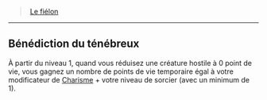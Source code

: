﻿---
!GenericItem
Name: Bénédiction du ténébreux
Id: warlock_fiendish_hd.md#bénédiction-du-ténébreux
ParentLink: warlock_fiendish_hd.md#le-fiélon
ParentName: Le fiélon
NameLevel: 2
Attributes: {}
---
> [Le fiélon](hd_warlock_fiendish.md)

---

## Bénédiction du ténébreux

À partir du niveau 1, quand vous réduisez une créature hostile à 0 point de vie, vous gagnez un nombre de points de vie temporaire égal à votre modificateur de [Charisme](hd_abilities_charisma.md) + votre niveau de sorcier (avec un minimum de 1).

